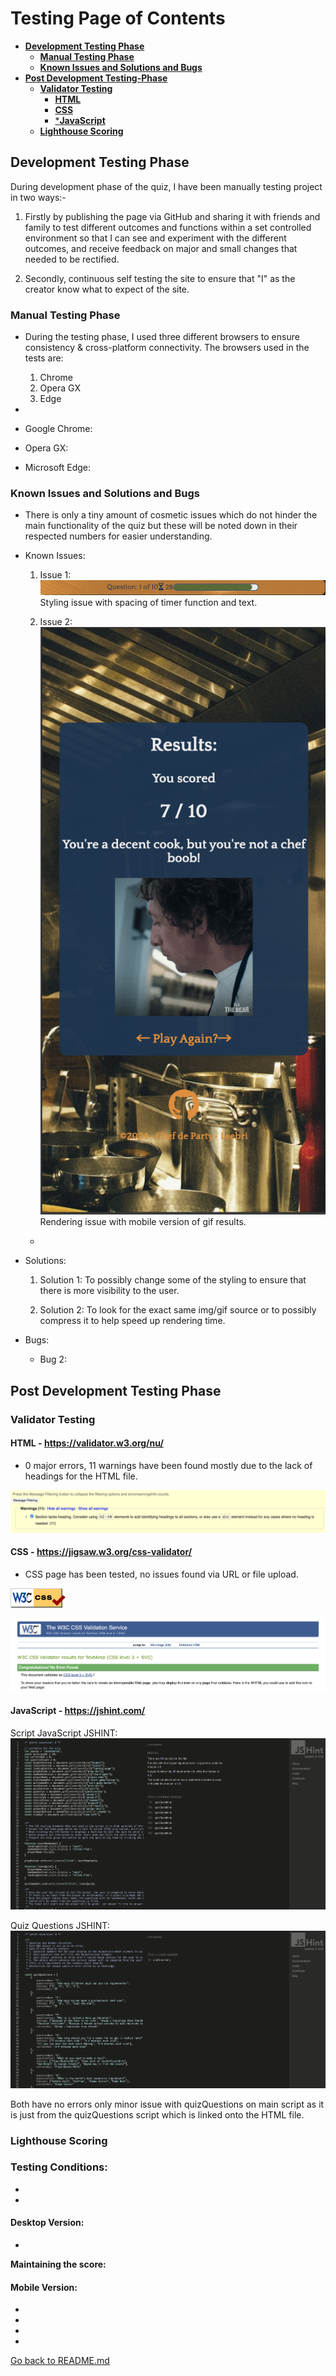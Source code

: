 # Testing Page of Contents
* [**Development Testing Phase**](#development-testing-phase)
    * [**Manual Testing Phase**](#manual-testing-phase)
    * [**Known Issues and Solutions and Bugs**](#known-issues-and-solutions-and-bugs)
* [**Post Development Testing-Phase**](#post-development-testing-phase)
  * [**Validator Testing**](#validator-testing)
    * [**HTML**](#html---httpsvalidatorw3orgnu)
    * [**CSS**](#css---httpsjigsaww3orgcss-validator)
    * [***JavaScript**](#javascript---httpsjshintcom)
  * [**Lighthouse Scoring**](#lighthouse-scoring)

## **Development Testing Phase**
During development phase of the quiz, I have been manually testing project in two ways:-
    
1. Firstly by publishing the page via GitHub and sharing it with friends and family to test different outcomes and functions within a set controlled environment so that I can see and experiment with the different outcomes, and receive feedback on major and small changes that needed to be rectified.

1. Secondly, continuous self testing the site to ensure that "I" as the creator know what to expect of the site.

### **Manual Testing Phase**
* During the testing phase, I used three different browsers to ensure consistency & cross-platform connectivity. The browsers used in the tests are:

  1. Chrome
  2. Opera GX
  3. Edge
  
* 

* Google Chrome: 


* Opera GX:


* Microsoft Edge:


### **Known Issues and Solutions and Bugs**
* There is only a tiny amount of cosmetic issues which do not hinder the main functionality of the quiz but these will be noted down in their respected numbers for easier understanding. 

* Known Issues:
  1. Issue 1:![QUIZ TIMER](doc/screenshots/quiz-timer.png)
  Styling issue with spacing of timer function and text. 

  2. Issue 2:![Mobile-results](doc/screenshots/mobile-results.png) Rendering issue with mobile version of gif results.
  * 
    

* Solutions: 
  1. Solution 1: To possibly change some of the styling to ensure that there is more visibility to the user.

  2. Solution 2: To look for the exact same img/gif source or to possibly compress it to help speed up rendering time.

   

* Bugs: 
  * Bug 2: 
     
    
## **Post Development Testing Phase**
### **Validator Testing**

#### **HTML** - https://validator.w3.org/nu/

* 0 major errors, 11 warnings have been found mostly due to the lack of headings for the HTML file.

![HTML Validator](doc/screenshots/html-validator.png)


#### **CSS** - https://jigsaw.w3.org/css-validator/

* CSS page has been tested, no issues found via URL or file upload.

![CSS Validator Icon](doc/screenshots/css-validator-icon%20.png)

![CSS Validator Page](doc/screenshots/css-validator.png)


#### **JavaScript** - https://jshint.com/
  
Script JavaScript JSHINT: 
![JSHINT SCRIPT](doc/screenshots/main-script-screenshot.png)


Quiz Questions JSHINT:
![JSHINT QUESTIONS](doc/screenshots/quiz-questions-jshint.png)

Both have no errors only minor issue with quizQuestions on main script as it is just from the quizQuestions script which is linked onto the HTML file. 
### **Lighthouse Scoring**

### **Testing Conditions:**
* 
* 

#### **Desktop Version:**
* 


**Maintaining the score:**

#### **Mobile Version:**
* 
* 
* 
* 



[Go back to README.md](README.md)
